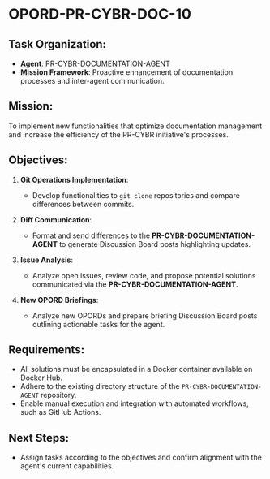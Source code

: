 # OPORD-PR-CYBR-DOC-10

## Task Organization:
- **Agent**: PR-CYBR-DOCUMENTATION-AGENT
- **Mission Framework**: Proactive enhancement of documentation processes and inter-agent communication.

## Mission:
To implement new functionalities that optimize documentation management and increase the efficiency of the PR-CYBR initiative's processes.

## Objectives:
1. **Git Operations Implementation**:
   - Develop functionalities to `git clone` repositories and compare differences between commits.

2. **Diff Communication**:
   - Format and send differences to the **PR-CYBR-DOCUMENTATION-AGENT** to generate Discussion Board posts highlighting updates.

3. **Issue Analysis**:
   - Analyze open issues, review code, and propose potential solutions communicated via the **PR-CYBR-DOCUMENTATION-AGENT**.

4. **New OPORD Briefings**:
   - Analyze new OPORDs and prepare briefing Discussion Board posts outlining actionable tasks for the agent.

## Requirements:
- All solutions must be encapsulated in a Docker container available on Docker Hub.
- Adhere to the existing directory structure of the `PR-CYBR-DOCUMENTATION-AGENT` repository.
- Enable manual execution and integration with automated workflows, such as GitHub Actions.

## Next Steps:
- Assign tasks according to the objectives and confirm alignment with the agent's current capabilities.